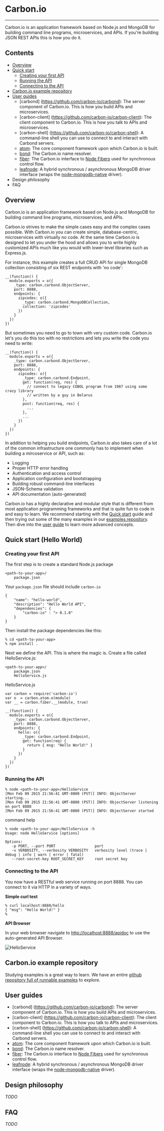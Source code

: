 Carbon.io
==========
***

Carbon.io is an application framework based on Node.js and MongoDB for building command line programs, microservices, and APIs. If you're building JSON REST APIs this is how you do it.


Contents
-------

* [Overview](#overview)
* [Quick start](doc/GettingStarted.md)
  * [Creating your first API](doc/GettingStarted.md#creating-the-api)
  * [Running the API](doc/GettingStarted.md#running-the-api)
  * [Connecting to the API](doc/GettingStarted.md#connecting-to-the-api)
* [Carbon.io example repository](https://github.com/carbon-io/examples)
* [User guides](#user-guides)
  * [carbond] (https://github.com/carbon-io/carbond): The server component of Carbon.io. This is how you build APIs and microservices.
  * [carbon-client] (https://github.com/carbon-io/carbon-client): The client component to Carbon.io. This is how you talk to APIs and microservices.
  * [carbon-shell] (https://github.com/carbon-io/carbon-shell): A command-line shell you can use to connect to and interact with Carbond servers.
  * [atom](https://github.com/carbon-io/atom): The core component framework upon which Carbon.io is built.
  * [bond](https://github.com/carbon-io/bond): The Carbon.io name resolver.
  * [fiber](https://github.com/carbon-io/fiber): The Carbon.io interface to [Node Fibers](https://github.com/laverdet/node-fibers) used for synchronous control flow. 
  * [leafnode](https://github.com/carbon-io/leafnode): A hybrid synchronous / asynchronous MongoDB driver interface (wraps the [node-mongodb-native](https://github.com/mongodb/node-mongodb-native) driver). 
* Design philosophy
* FAQ
 
Overview
----------

Carbon.io is an application framework based on Node.js and MongoDB for building command line programs, microservices, and APIs.

Carbon.io strives to make the simple cases easy and the complex cases possible. With Carbon.io you can create simple, database-centric, microservices with virtually no code. At the same time Carbon.io is designed to let you under the hood and allows you to write highly customized APIs much like you would with lower-level libraries such as Express.js. 

For instance, this example creates a full CRUD API for single MongoDB collection consisting of six REST endpoints with 'no code': 
```node
__(function() {
  module.exports = o({
    _type: carbon.carbond.ObjectServer,
    port: 8888,
    endpoints: {
      zipcodes: o({
        _type: carbon.carbond.MongoDBCollection,
        collection: 'zipcodes'
      })
    }
  })
})
```

But sometimes you need to go to town with very custom code. Carbon.io let's you do this too with no restrictions and lets you write the code you need to write:

```node
__(function() {
  module.exports = o({
    _type: carbon.carbond.ObjectServer,
    port: 8888,
    endpoints: {
      zipcodes: o({
        _type: carbon.carbond.Endpoint,
        get: function(req, res) {
          // connect to legacy COBOL program from 1987 using some crazy library
          // written by a guy in Belarus 
        },
        post: function(req, res) {
          ...
        },
        ...
      })
    }
  })
})
```

In addition to helping you build endpoints, Carbon.io also takes care of a lot of the common infrastructure one commonly has to implement when building a mircoservice or API, such as:

* Logging
* Proper HTTP error handling
* Authentication and access control
* Application configuration and bootstrapping
* Building robust command-line interfaces
* JSON-Schema validation
* API documentation (auto-generated)

Carbon.io has a highly declarative and modular style that is different from most application programming frameworks and that is quite fun to code in and easy to learn. We recommend starting with the [Quick start](doc/GettingStarted.md) guide and then trying out some of the many examples in our [examples repository](https://github.com/carbon-io/examples). Then dive into the [user guide]() to learn more advanced concepts.

Quick start (Hello World)
----------

### Creating your first API

The first step is to create a standard Node.js package

```
<path-to-your-app>/
    package.json
```

Your ```package.json``` file should include ```carbon-io```

```node
{
    "name": "hello-world",
    "description": "Hello World API",
    "dependencies": {
        "carbon-io" : "> 0.1.0"
    }
}
```

Then install the package dependencies like this:

```console
% cd <path-to-your-app>
% npm install .
```

Next we define the API. This is where the magic is. Create a file called HelloService.js:

```
<path-to-your-app>/
    package.json
    HelloService.js
```

HelloService.js
```node
var carbon = require('carbon-io')
var o  = carbon.atom.o(module)
var __ = carbon.fiber.__(module, true)

__(function() {
  module.exports = o({
    _type: carbon.carbond.ObjectServer,
    port: 8888,
    endpoints: {
      hello: o({
        _type: carbon.carbond.Endpoint,
        get: function(req) {
          return { msg: "Hello World!" }
        }
      })
    }
  })
})
```

### Running the API

```console
% node <path-to-your-app>/HelloService
[Mon Feb 09 2015 21:56:41 GMT-0800 (PST)] INFO: ObjectServer starting...
[Mon Feb 09 2015 21:56:41 GMT-0800 (PST)] INFO: ObjectServer listening on port 8888
[Mon Feb 09 2015 21:56:41 GMT-0800 (PST)] INFO: ObjectServer started
```

command help
```console
% node <path-to-your-app>/HelloService -h
Usage: node HelloService [options]

Options:
   -p PORT, --port PORT                  port
   -v VERBOSITY, --verbosity VERBOSITY   verbosity level (trace | debug | info | warn | error | fatal)
   --root-secret-key ROOT_SECRET_KEY     root secret key
```
### Connecting to the API

You now have a RESTful web service running on port 8888. You can connect to it via HTTP in a variety of ways. 

**Simple curl test**

```console
% curl localhost:8888/hello
{ "msg": "Hello World!" }
%
```

**API Browser**

In your web browser navigate to [http://localhost:8888/apidoc](http://localhost:8888/apidoc) to use the auto-generated API Browser. 

![HelloService](doc/hello-service.png)

Carbon.io example repository
----------

Studying examples is a great way to learn. We have an entire [github repository full of runnable examples](https://github.com/carbon-io/examples) to explore. 

User guides
----------
* [carbond] (https://github.com/carbon-io/carbond): The server component of Carbon.io. This is how you build APIs and microservices.
* [carbon-client] (https://github.com/carbon-io/carbon-client): The client component to Carbon.io. This is how you talk to APIs and microservices.
* [carbon-shell] (https://github.com/carbon-io/carbon-shell): A command-line shell you can use to connect to and interact with Carbond servers.
* [atom](https://github.com/carbon-io/atom): The core component framework upon which Carbon.io is built.
* [bond](https://github.com/carbon-io/bond): The Carbon.io name resolver.
* [fiber](https://github.com/carbon-io/fiber): The Carbon.io interface to [Node Fibers](https://github.com/laverdet/node-fibers) used for synchronous control flow. 
* [leafnode](https://github.com/carbon-io/leafnode): A hybrid synchronous / asynchronous MongoDB driver interface (wraps the [node-mongodb-native](https://github.com/mongodb/node-mongodb-native) driver). 

Design philosophy
----------

_TODO_

FAQ
----------

_TODO_
